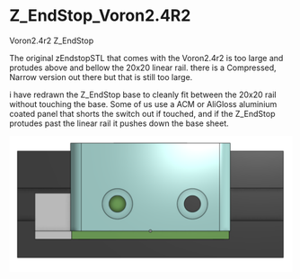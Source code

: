 # Z_EndStop_Voron2.4R2
Voron2.4r2 Z_EndStop

The original zEndstopSTL that comes with the Voron2.4r2 is too large and protudes above and bellow the 20x20 linear rail.
there is a Compressed, Narrow version out there but that is still too large.

i have redrawn the Z_EndStop base to cleanly fit between the 20x20 rail without touching the base. Some of us use a ACM or AliGloss aluminium coated panel that shorts the switch out if touched, and if the Z_EndStop protudes past the linear rail it pushes down the base sheet.

![](/images/render1.png)  
